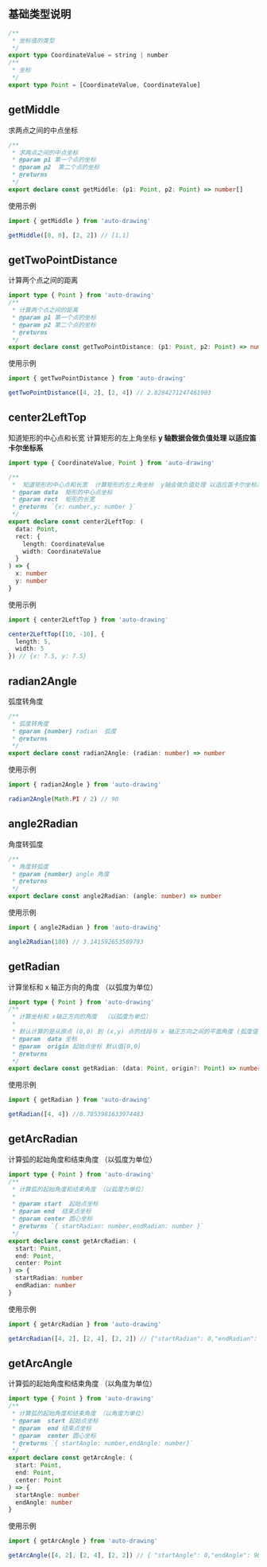 ## 基础类型说明

```ts
/**
 * 坐标值的类型
 */
export type CoordinateValue = string | number
/**
 * 坐标
 */
export type Point = [CoordinateValue, CoordinateValue]
```

## getMiddle

求两点之间的中点坐标

```ts
/**
 * 求两点之间的中点坐标
 * @param p1 第一个点的坐标
 * @param p2  第二个点的坐标
 * @returns
 */
export declare const getMiddle: (p1: Point, p2: Point) => number[]
```

使用示例

```ts
import { getMiddle } from 'auto-drawing'

getMiddle([0, 0], [2, 2]) // [1,1]
```

## getTwoPointDistance

计算两个点之间的距离

```ts
import type { Point } from 'auto-drawing'
/**
 * 计算两个点之间的距离
 * @param p1 第一个点的坐标
 * @param p2 第二个点的坐标
 * @returns
 */
export declare const getTwoPointDistance: (p1: Point, p2: Point) => number
```

使用示例

```ts
import { getTwoPointDistance } from 'auto-drawing'

getTwoPointDistance([4, 2], [2, 4]) // 2.8284271247461903
```

## center2LeftTop

知道矩形的中心点和长宽 计算矩形的左上角坐标 **y 轴数据会做负值处理 以适应笛卡尔坐标系**

```ts
import type { CoordinateValue, Point } from 'auto-drawing'

/**
 *  知道矩形的中心点和长宽  计算矩形的左上角坐标  y轴会做负值处理 以适应笛卡尔坐标系
 * @param data  矩形的中心点坐标
 * @param rect  矩形的长宽
 * @returns `{x: number,y: number }`
 */
export declare const center2LeftTop: (
  data: Point,
  rect: {
    length: CoordinateValue
    width: CoordinateValue
  }
) => {
  x: number
  y: number
}
```

使用示例

```ts
import { center2LeftTop } from 'auto-drawing'

center2LeftTop([10, -10], {
  length: 5,
  width: 5
}) // {x: 7.5, y: 7.5}
```

## radian2Angle

弧度转角度

```ts
/**
 * 弧度转角度
 * @param {number} radian  弧度
 * @returns
 */
export declare const radian2Angle: (radian: number) => number
```

使用示例

```ts
import { radian2Angle } from 'auto-drawing'

radian2Angle(Math.PI / 2) // 90
```

## angle2Radian

角度转弧度

```ts
/**
 * 角度转弧度
 * @param {number} angle 角度
 * @returns
 */
export declare const angle2Radian: (angle: number) => number
```

使用示例

```ts
import { angle2Radian } from 'auto-drawing'

angle2Radian(180) // 3.141592653589793
```

## getRadian

计算坐标和 x 轴正方向的角度 （以弧度为单位）

```ts
import type { Point } from 'auto-drawing'
/**
 * 计算坐标和 x轴正方向的角度  （以弧度为单位）
 *
 * 默认计算的是从原点 (0,0) 到 (x,y) 点的线段与 x 轴正方向之间的平面角度 (弧度值)
 * @param  data 坐标
 * @param  origin 起始点坐标 默认值[0,0]
 * @returns
 */
export declare const getRadian: (data: Point, origin?: Point) => number
```

使用示例

```ts
import { getRadian } from 'auto-drawing'

getRadian([4, 4]) //0.7853981633974483
```

## getArcRadian

计算弧的起始角度和结束角度 （以弧度为单位）

```ts
import type { Point } from 'auto-drawing'
/**
 * 计算弧的起始角度和结束角度 （以弧度为单位）
 *
 * @param start  起始点坐标
 * @param end  结束点坐标
 * @param center 圆心坐标
 * @returns `{ startRadian: number,endRadian: number }`
 */
export declare const getArcRadian: (
  start: Point,
  end: Point,
  center: Point
) => {
  startRadian: number
  endRadian: number
}
```

使用示例

```ts
import { getArcRadian } from 'auto-drawing'

getArcRadian([4, 2], [2, 4], [2, 2]) // {"startRadian": 0,"endRadian": 1.5707963267948966}
```

## getArcAngle

计算弧的起始角度和结束角度 （以角度为单位）

```ts
import type { Point } from 'auto-drawing'
/**
 * 计算弧的起始角度和结束角度 （以角度为单位）
 * @param  start 起始点坐标
 * @param  end 结束点坐标
 * @param  center 圆心坐标
 * @returns `{ startAngle: number,endAngle: number}`
 */
export declare const getArcAngle: (
  start: Point,
  end: Point,
  center: Point
) => {
  startAngle: number
  endAngle: number
}
```

使用示例

```ts
import { getArcAngle } from 'auto-drawing'

getArcAngle([4, 2], [2, 4], [2, 2]) // { "startAngle": 0,"endAngle": 90}
```

